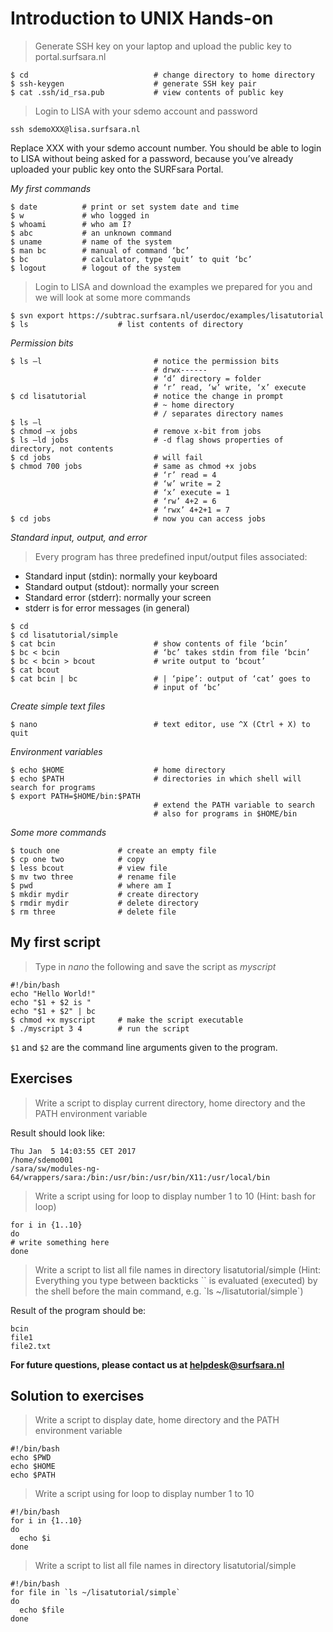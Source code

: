 # Introduction to UNIX Hands-on

> Generate SSH key on your laptop and upload the public key to portal.surfsara.nl

```
$ cd                            # change directory to home directory
$ ssh-keygen                    # generate SSH key pair
$ cat .ssh/id_rsa.pub           # view contents of public key
```

> Login to  LISA with your sdemo account and password

`ssh sdemoXXX@lisa.surfsara.nl`

Replace XXX with your sdemo account number. You should be able to login to LISA without being asked for a password, because you’ve already uploaded your public key onto the SURFsara Portal.

*My first commands*

```
$ date          # print or set system date and time
$ w             # who logged in
$ whoami        # who am I?
$ abc           # an unknown command
$ uname         # name of the system
$ man bc        # manual of command ‘bc’
$ bc            # calculator, type ‘quit’ to quit ‘bc’
$ logout        # logout of the system
```

> Login to LISA and download the examples we prepared for you and we will look at some more commands

```
$ svn export https://subtrac.surfsara.nl/userdoc/examples/lisatutorial
$ ls                    # list contents of directory
```

*Permission bits*
```
$ ls –l                         # notice the permission bits
                                # drwx------
                                # ‘d’ directory = folder
                                # ‘r’ read, ‘w’ write, ‘x’ execute
$ cd lisatutorial               # notice the change in prompt
                                # ~ home directory
                                # / separates directory names
$ ls –l
$ chmod –x jobs                 # remove x-bit from jobs
$ ls –ld jobs                   # -d flag shows properties of directory, not contents
$ cd jobs                       # will fail
$ chmod 700 jobs                # same as chmod +x jobs
                                # ‘r’ read = 4
                                # ‘w’ write = 2
                                # ‘x’ execute = 1
                                # ‘rw’ 4+2 = 6
                                # ‘rwx’ 4+2+1 = 7
$ cd jobs                       # now you can access jobs
```

*Standard input, output, and error*

> Every program has three predefined input/output files associated:
- Standard input (stdin): normally your keyboard
- Standard output (stdout): normally your screen
- Standard error (stderr): normally your screen
- stderr is for error messages (in general)

```
$ cd
$ cd lisatutorial/simple
$ cat bcin                      # show contents of file ‘bcin’
$ bc < bcin                     # ‘bc’ takes stdin from file ‘bcin’
$ bc < bcin > bcout             # write output to ‘bcout’
$ cat bcout
$ cat bcin | bc                 # | ‘pipe’: output of ‘cat’ goes to
                                # input of ‘bc’
```

*Create simple text files*

```
$ nano                          # text editor, use ^X (Ctrl + X) to quit 
```

*Environment variables*

```
$ echo $HOME                    # home directory
$ echo $PATH                    # directories in which shell will search for programs
$ export PATH=$HOME/bin:$PATH
                                # extend the PATH variable to search
                                # also for programs in $HOME/bin
```

*Some more commands*

```
$ touch one             # create an empty file
$ cp one two            # copy
$ less bcout            # view file
$ mv two three          # rename file
$ pwd                   # where am I
$ mkdir mydir           # create directory
$ rmdir mydir           # delete directory
$ rm three              # delete file
```

## My first script
> Type in *nano* the following and save the script as *myscript* 

```
#!/bin/bash
echo "Hello World!"
echo "$1 + $2 is "
echo "$1 + $2" | bc
$ chmod +x myscript     # make the script executable
$ ./myscript 3 4        # run the script
```
`$1` and `$2` are the command line arguments given to the program.

## Exercises
> Write a script to display current directory, home directory and the PATH environment variable

Result should look like:
```
Thu Jan  5 14:03:55 CET 2017
/home/sdemo001
/sara/sw/modules-ng-64/wrappers/sara:/bin:/usr/bin:/usr/bin/X11:/usr/local/bin
```
> Write a script using for loop to display number 1 to 10
(Hint: bash for loop)

```
for i in {1..10}
do
# write something here
done
```

> Write a script to list all file names in directory lisatutorial/simple
(Hint: Everything you type between backticks \`\` is evaluated (executed) by the shell before the main command,
e.g. \`ls ~/lisatutorial/simple\`)

Result of the program should be:
```
bcin
file1
file2.txt
```

**For future questions, please contact us at helpdesk@surfsara.nl**

## Solution to exercises

> Write a script to display date, home directory and the PATH environment variable

```
#!/bin/bash
echo $PWD
echo $HOME
echo $PATH
```

> Write a script using for loop to display number 1 to 10

```
#!/bin/bash
for i in {1..10}
do
  echo $i
done
```

> Write a script to list all file names in directory lisatutorial/simple

```
#!/bin/bash
for file in `ls ~/lisatutorial/simple`
do
  echo $file
done
```
